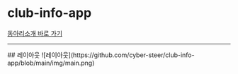 # club-info-app
[동아리소개 바로 가기](https://cyber-steer.github.io/club-info-app/) <br>
<hr>
## 레이아웃
![레이아웃](https://github.com/cyber-steer/club-info-app/blob/main/img/main.png)